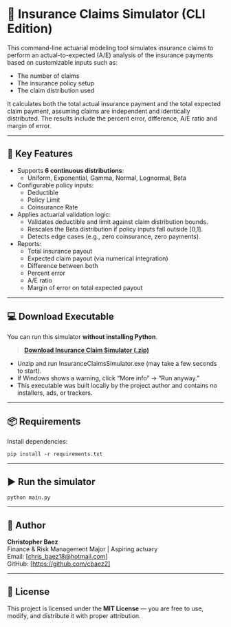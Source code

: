 # 📘 Insurance Claims Simulator (CLI Edition)

This command-line actuarial modeling tool simulates insurance claims to perform an actual-to-expected (A/E) analysis of the insurance payments based on customizable inputs such as:

- The number of claims
- The insurance policy setup
- The claim distribution used

It calculates both the total actual insurance payment and the total expected claim payment, assuming claims are independent and identically distributed. The results include the percent error, difference, A/E ratio and margin of error.

---

## 🎯 Key Features

- Supports **6 continuous distributions**:
  - Uniform, Exponential, Gamma, Normal, Lognormal, Beta
- Configurable policy inputs:
  - Deductible
  - Policy Limit
  - Coinsurance Rate
- Applies actuarial validation logic:
  - Validates deductible and limit against claim distribution bounds.
  - Rescales the Beta distribution if policy inputs fall outside [0,1].
  - Detects edge cases (e.g., zero coinsurance, zero payments).
- Reports:
  - Total insurance payout
  - Expected claim payout (via numerical integration)
  - Difference between both
  - Percent error
  - A/E ratio
  - Margin of error on total expected payout
  
 ---

  ## 💻 Download Executable 

You can run this simulator **without installing Python**.

> [**Download Insurance Claim Simulator (.zip)**](https://github.com/cbaez2/InsuranceClaimsSimulator/releases/download/v1.0/InsuranceClaimsSimulator.zip)


- Unzip and run InsuranceClaimsSimulator.exe (may take a few seconds to start).
- If Windows shows a warning, click “More info” → “Run anyway.”
- This executable was built locally by the project author and contains no installers, ads, or trackers.

---

## 📦 Requirements

Install dependencies:
```
pip install -r requirements.txt
```

---

## ▶️ Run the simulator

```
python main.py
```

---

## 👤 Author

**Christopher Baez**  
Finance & Risk Management Major | Aspiring actuary  
Email: [chris_baez18@hotmail.com]  
GitHub: [https://github.com/cbaez2]

---

## 📜 License

This project is licensed under the **MIT License** — you are free to use, modify, and distribute it with proper attribution.
